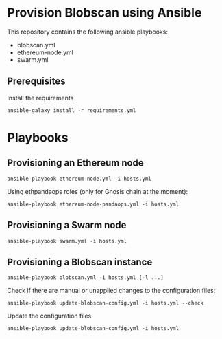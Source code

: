 # Provision Blobscan using Ansible

This repository contains the following ansible playbooks:

* blobscan.yml
* ethereum-node.yml
* swarm.yml

## Prerequisites

Install the requirements

```
ansible-galaxy install -r requirements.yml
```

# Playbooks

## Provisioning an Ethereum node

```
ansible-playbook ethereum-node.yml -i hosts.yml
```

Using ethpandaops roles (only for Gnosis chain at the moment):

```
ansible-playbook ethereum-node-pandaops.yml -i hosts.yml
```

## Provisioning a Swarm node

```
ansible-playbook swarm.yml -i hosts.yml
```

## Provisioning a Blobscan instance

```
ansible-playbook blobscan.yml -i hosts.yml [-l ...]
```

Check if there are manual or unapplied changes to the configuration files:

```
ansible-playbook update-blobscan-config.yml -i hosts.yml --check
```

Update the configuration files:

```
ansible-playbook update-blobscan-config.yml -i hosts.yml
```
